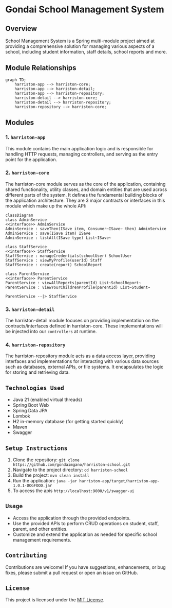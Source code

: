 # Gondai School Management System

## Overview
School Management System is a Spring multi-module project aimed at providing a comprehensive solution for managing various aspects of a school, including student information, staff details, school reports and more.

## Module Relationships

```mermaid
graph TD;
    harriston-app --> harriston-core;
    harriston-app --> harriston-detail;
    harriston-app --> harriston-repository;
    harriston-detail --> harriston-core;
    harriston-detail --> harriston-repository;
    harriston-repository --> harriston-core;
```

## Modules

### 1. `harriston-app`
This module contains the main application logic and is responsible for handling HTTP requests, managing controllers, and serving as the entry point for the application.

### 2. `harriston-core`
The harriston-core module serves as the core of the application, containing shared functionality, utility classes, and domain entities that are used across different parts of the system. It defines the fundamental building blocks of the application architecture.
They are 3 major contracts or interfaces in this module which make up the whole API:

```mermaid
classDiagram
class AdminService
<<interface>> AdminService
AdminService : saveThen(ISave item, Consumer~ISave~ then) AdminService
AdminService : save(ISave item) ISave
AdminService : listAll(ISave type) List~ISave~

class StaffService
<<interface>> StaffService
StaffService : manageCredentials(schoolUser) SchoolUser
StaffService : viewMyProfile(userId) Staff
StaffService : create(report) SchoolReport

class ParentService
<<interface>> ParentService
ParentService : viewAllReports(parentId) List~SchoolReport~
ParentService : viewYourChildrenProfile(parentId) List~Student~

ParentService --|> StaffService
```

### 3. `harriston-detail`
The harriston-detail module focuses on providing implementation on the contracts/interfaces defined in harriston-core. These implementations will be injected into our `controllers` at runtime.

### 4. `harriston-repository`
The harriston-repository module acts as a data access layer, providing interfaces and implementations for interacting with various data sources such as databases, external APIs, or file systems. It encapsulates the logic for storing and retrieving data.

## `Technologies Used`
- Java 21  (enabled virtual threads)
- Spring Boot Web
- Spring Data JPA
- Lombok
- H2 in-memory database (for getting started quickly)
- Maven
- Swagger

## `Setup Instructions`
1. Clone the repository: `git clone https://github.com/gondaimgano/harriston-school.git`
2. Navigate to the project directory: `cd harriston-school`
3. Build the project: `mvn clean install`
4. Run the application: `java -jar harriston-app/target/harriston-app-1.0.1-DOGFOOD.jar`
5. To access the apis `http://localhost:9000/v1/swagger-ui`


## `Usage`
- Access the application through the provided endpoints.
- Use the provided APIs to perform CRUD operations on student, staff, parent, and other entities.
- Customize and extend the application as needed for specific school management requirements.

## `Contributing`
Contributions are welcome! If you have suggestions, enhancements, or bug fixes, please submit a pull request or open an issue on GitHub.

## `License`
This project is licensed under the [MIT License](LICENSE).
